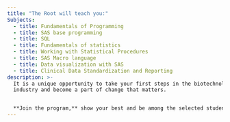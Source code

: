 ```yaml
---
title: "The Root will teach you:"
Subjects:
  - title: Fundamentals of Programming
  - title: SAS base programming
  - title: SQL
  - title: Fundamentals of statistics
  - title: Working with Statistical Procedures
  - title: SAS Macro language
  - title: Data visualization with SAS
  - title: Clinical Data Standardization and Reporting
description: >-
  It is a unique opportunity to take your first steps in the biotechnology
  industry and become a part of change that matters.


  **Join the program,** show your best and be among the selected students who will join the Armat team!
---
```

